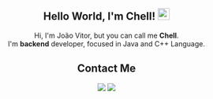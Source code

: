 <div align="center">
  
## Hello World, I'm Chell! <img src="https://github.com/TheDudeThatCode/TheDudeThatCode/blob/master/Assets/Earth.gif" width="24px">

  Hi, I'm João Vitor, but you can call me **Chell**.<br>
  I'm <b>backend</b> developer, focused in Java and C++ Language.

## Contact Me

<div> 
  <a href = "mailto:devchell@outlook.com"><img src="https://img.shields.io/badge/-EMail-0078D4?style=for-the-badge&logo=microsoftoutlook&logoColor=white" target="_blank"></a>
  <a href="https://www.instagram.com/nerdchell" target="_blank"><img src="https://img.shields.io/badge/-Instagram-%23E4405F.svg?style=for-the-badge&logo=Instagram&logoColor=white" target="_blank"></a> 
</div>

